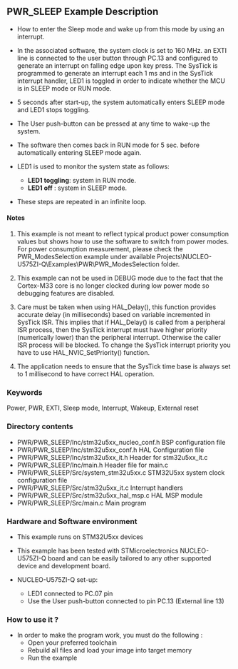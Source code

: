## <b>PWR_SLEEP Example Description</b>

-   How to enter the Sleep mode and wake up from this mode by using an interrupt.

-   In the associated software, the system clock is set to 160 MHz.
an EXTI line is connected to the user button through PC.13 and configured
to generate an interrupt on falling edge upon key press.
The SysTick is programmed to generate an interrupt each 1 ms and in the SysTick
interrupt handler, LED1 is toggled in order to indicate whether the MCU is in SLEEP mode or RUN mode.

-   5 seconds after start-up, the system automatically enters SLEEP mode and
LED1 stops toggling.
-   The User push-button can be pressed at any time to wake-up the system.
-   The software then comes back in RUN mode for 5 sec. before automatically entering SLEEP mode again.

-   LED1 is used to monitor the system state as follows:
    -   **LED1 toggling**: system in RUN mode.
    -   **LED1 off** : system in SLEEP mode.

-   These steps are repeated in an infinite loop.

#### <b>Notes</b>

 1. This example is not meant to reflect typical product power consumption values but shows how to use the software to switch from power modes.
For power consumption measurement, please check the PWR_ModesSelection example under  available Projects\NUCLEO-U575ZI-Q\Examples\PWR\PWR_ModesSelection folder.

 2. This example can not be used in DEBUG mode due to the fact 
    that the Cortex-M33 core is no longer clocked during low power mode 
    so debugging features are disabled.

 3. Care must be taken when using HAL_Delay(), this function provides accurate delay (in milliseconds)
    based on variable incremented in SysTick ISR. This implies that if HAL_Delay() is called from
    a peripheral ISR process, then the SysTick interrupt must have higher priority (numerically lower)
    than the peripheral interrupt. Otherwise the caller ISR process will be blocked.
    To change the SysTick interrupt priority you have to use HAL_NVIC_SetPriority() function.

 4. The application needs to ensure that the SysTick time base is always set to 1 millisecond
    to have correct HAL operation.

### <b>Keywords</b>

Power, PWR, EXTI, Sleep mode, Interrupt, Wakeup, External reset

### <b>Directory contents</b>

-   PWR/PWR_SLEEP/Inc/stm32u5xx_nucleo_conf.h  BSP configuration file
-   PWR/PWR_SLEEP/Inc/stm32u5xx_conf.h         HAL Configuration file
-   PWR/PWR_SLEEP/Inc/stm32u5xx_it.h           Header for stm32u5xx_it.c
-   PWR/PWR_SLEEP/Inc/main.h                   Header file for main.c
-   PWR/PWR_SLEEP/Src/system_stm32u5xx.c       STM32U5xx system clock configuration file
-   PWR/PWR_SLEEP/Src/stm32u5xx_it.c           Interrupt handlers
-   PWR/PWR_SLEEP/Src/stm32u5xx_hal_msp.c      HAL MSP module
-   PWR/PWR_SLEEP/Src/main.c                   Main program

### <b>Hardware and Software environment</b>

-   This example runs on STM32U5xx devices

-   This example has been tested with STMicroelectronics NUCLEO-U575ZI-Q
    board and can be easily tailored to any other supported device
    and development board.

-   NUCLEO-U575ZI-Q set-up:
    -   LED1 connected to PC.07 pin
    -   Use the User push-button connected to pin PC.13 (External line 13)

### <b>How to use it ?</b>

-   In order to make the program work, you must do the following :
    -   Open your preferred toolchain
    -   Rebuild all files and load your image into target memory
    -   Run the example

